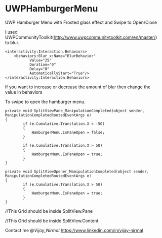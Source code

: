 # UWPHamburgerMenu

UWP Hamburger Menu with Frosted glass effect and Swipe to Open/Close

I used UWPCommunityToolkit(http://www.uwpcommunitytoolkit.com/en/master/) to blur.

    <interactivity:Interaction.Behaviors>
        <behaviors:Blur x:Name="BlurBehavior" 
               Value="25" 
               Duration="0" 
               Delay="0" 
               AutomaticallyStart="True"/>
    </interactivity:Interaction.Behaviors>
    
If you want to increase or decrease the amount of blur then change the value in behaviors

To swipe to open the hamburger menu.

    private void SplitViewPane_ManipulationCompleted(object sender, ManipulationCompletedRoutedEventArgs e)
    {
            if (e.Cumulative.Translation.X < -50)
            {
                HamburgerMenu.IsPaneOpen = false;
            }

            if (e.Cumulative.Translation.X > 50)
            {
                HamburgerMenu.IsPaneOpen = true;
            }
    }

    private void SplitViewOpener_ManipulationCompleted(object sender, ManipulationCompletedRoutedEventArgs e)
    {
            if (e.Cumulative.Translation.X > 50)
            {
                HamburgerMenu.IsPaneOpen = true;
            }
    }

//This Grid should be inside SplitView.Pane
    <Grid Name="PaneGrid" Background="Transparent" ManipulationMode="TranslateX" ManipulationCompleted="SplitViewPane_ManipulationCompleted">

//This Grid should be inside SplitView.Content
    <Grid ManipulationMode="TranslateX" ManipulationCompleted="SplitViewOpener_ManipulationCompleted" Width="50" Background="Transparent" HorizontalAlignment="Left" VerticalAlignment="Stretch"/>

Contact me
@_Vijay_Nirmal_
https://www.linkedin.com/in/vijay-nirmal

